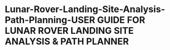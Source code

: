 # Lunar-Rover-Landing-Site-Analysis-Path-Planning-USER GUIDE FOR LUNAR ROVER LANDING SITE ANALYSIS & PATH PLANNER




